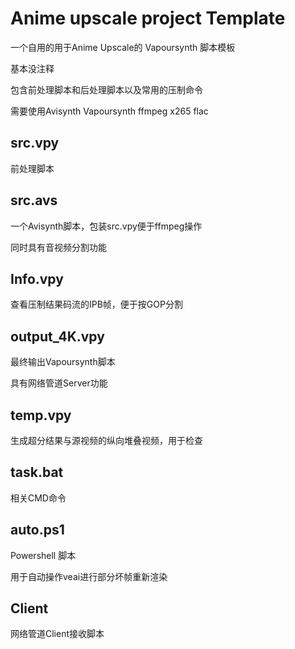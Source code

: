 # Anime upscale project Template

一个自用的用于Anime Upscale的 Vapoursynth 脚本模板

基本没注释

包含前处理脚本和后处理脚本以及常用的压制命令

需要使用Avisynth Vapoursynth ffmpeg x265 flac

## src.vpy

前处理脚本

## src.avs

一个Avisynth脚本，包装src.vpy便于ffmpeg操作

同时具有音视频分割功能

## Info.vpy

查看压制结果码流的IPB帧，便于按GOP分割

## output_4K.vpy

最终输出Vapoursynth脚本

具有网络管道Server功能

## temp.vpy
生成超分结果与源视频的纵向堆叠视频，用于检查

## task.bat

相关CMD命令

## auto.ps1

Powershell 脚本

用于自动操作veai进行部分坏帧重新渲染

## Client

网络管道Client接收脚本